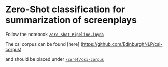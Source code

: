 # Zero-Shot classification for summarization of screenplays
Follow the notebook    [`Zero_Shot_Pipeline.ipynb`](./Zero_Shot_Pipeline.ipynb)

The csi corpus can be found [here] (https://github.com/EdinburghNLP/csi-corpus)

and should be placed under [`/coref/csi-corpus`](./coref/csi-corpus)




